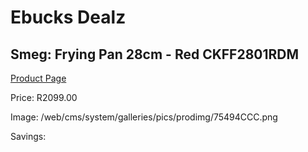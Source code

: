 
# Ebucks Dealz
## Smeg: Frying Pan 28cm - Red CKFF2801RDM
[Product Page](https://www.ebucks.com/web/shop/productSelected.do?prodId=1231238857&catId=1237102578)

Price: R2099.00

Image: /web/cms/system/galleries/pics/prodimg/75494CCC.png

Savings: 


	